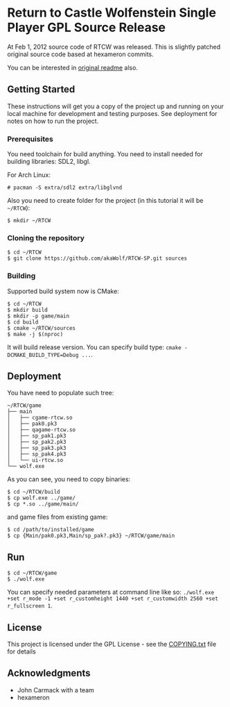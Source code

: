 # Return to Castle Wolfenstein Single Player GPL Source Release

At Feb 1, 2012 source code of RTCW was released.
This is slightly patched original source code based at hexameron commits.

You can be interested in [original readme](README.txt) also.

## Getting Started

These instructions will get you a copy of the project up and running on your local machine for development and testing purposes. See deployment for notes on how to run the project.

### Prerequisites

You need toolchain for build anything.
You need to install needed for building libraries: SDL2, libgl.

For Arch Linux:
```shell
# pacman -S extra/sdl2 extra/libglvnd
```

Also you need to create folder for the project (in this tutorial it will be `~/RTCW`):
```shell
$ mkdir ~/RTCW
```

### Cloning the repository

```shell
$ cd ~/RTCW
$ git clone https://github.com/akaWolf/RTCW-SP.git sources
```

### Building

Supported build system now is CMake:
```shell
$ cd ~/RTCW
$ mkdir build
$ mkdir -p game/main
$ cd build
$ cmake ~/RTCW/sources
$ make -j $(nproc)
```

It will build release version.
You can specify build type: `cmake -DCMAKE_BUILD_TYPE=Debug ...`.

## Deployment

You have need to populate such tree:
```
~/RTCW/game
├── main
│   ├── cgame-rtcw.so
│   ├── pak0.pk3
│   ├── qagame-rtcw.so
│   ├── sp_pak1.pk3
│   ├── sp_pak2.pk3
│   ├── sp_pak3.pk3
│   ├── sp_pak4.pk3
│   └── ui-rtcw.so
└── wolf.exe
```

As you can see, you need to copy binaries:
```shell
$ cd ~/RTCW/build
$ cp wolf.exe ../game/
$ cp *.so ../game/main/
```

and game files from existing game:
```shell
$ cd /path/to/installed/game
$ cp {Main/pak0.pk3,Main/sp_pak?.pk3} ~/RTCW/game/main
```

## Run

```shell
$ cd ~/RTCW/game
$ ./wolf.exe
```

You can specify needed parameters at command line like so: `./wolf.exe +set r_mode -1 +set r_customheight 1440 +set r_customwidth 2560 +set r_fullscreen 1`.

## License

This project is licensed under the GPL License - see the [COPYING.txt](COPYING.txt) file for details

## Acknowledgments

* John Carmack with a team
* hexameron
